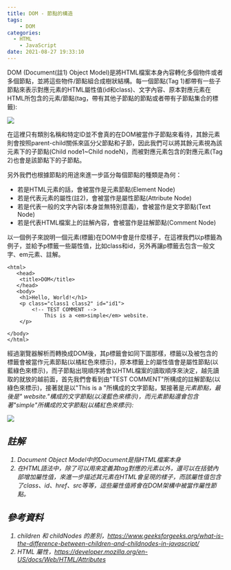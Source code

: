 ```yaml
---
title: DOM - 節點的構造 
tags:
	- DOM
categories:
  - HTML
	- JavaScript
date: 2021-08-27 19:33:10
---
```




DOM (Document(註1) Object Model)是將HTML檔案本身內容轉化多個物件或者多個節點，並將這些物件/節點組合成樹狀結構。每一個節點(Tag 1)都帶有一些子節點來表示對應元素的HTML屬性值(id和class)、文字內容、原本對應元素在HTML所包含的元素/節點(tag，帶有其他子節點的節點或者帶有子節點集合的標籤):

![](https://res.cloudinary.com/dqfxgtyoi/image/upload/v1633109630/blog/dom/aDomNode_x6bv3g.png)


在這裡只有類別名稱和特定ID並不會真的在DOM被當作子節點來看待，其餘元素則會按照parent-child關係來區分父節點和子節，因此我們可以將其餘元素視為該元素下的子節點(Child node1~Child nodeN)，而被對應元素包含的對應元素(Tag 2)也會是該節點下的子節點。

另外我們也根據節點的用途來進一步區分每個節點的種類是為何：

- 若是HTML元素的話，會被當作是元素節點(Element Node)
- 若是代表元素的屬性(註2)，會被當作是屬性節點(Attribute Node)
- 若是代表一般的文字內容(本身並無特別意義)，會被當作是文字節點(Text Node)
- 若是代表HTML檔案上的註解內容，會被當作是註解節點(Comment Node) 


以一個例子來說明一個元素(標籤)在DOM中會是什麼樣子，在這裡我們以p標籤為例子，並給予p標籤一些屬性值，比如class和id，另外再讓p標籤去包含一般文字、em元素、註解。
```
<html>
   <head>
	<title>DOM</title>
   </head>
   <body>
	<h1>Hello, World!</h1>
  	<p class="class1 class2" id="id1">
		<!-- TEST COMMENT -->
    		This is a <em>simple</em> website.
 	</p>
        
</body>
</html>
```

經過瀏覽器解析而轉換成DOM後，其p標籤會如同下圖那樣，標籤以及被包含的標籤會被當作元素節點(以橘紅色來標示)，原本標籤上的屬性值會是屬性節點(以藍綠色來標示)，而子節點出現順序將會以HTML檔案的讀取順序來決定，越先讀取的就放的越前面，首先我們會看到由"TEST COMMENT"所構成的註解節點(以綠色來標示)，接著就是以"This is a "所構成的文字節點，緊接著是<em>元素節點，最後是" website."構成的文字節點(以淺藍色來標示)，而<em>元素節點還會包含著"simple"所構成的文字節點(以橘紅色來標示):

![](https://res.cloudinary.com/dqfxgtyoi/image/upload/v1630055616/blog/dom/aDomNodeExample_ncvwwt.png)

## 註解
1. Document Object Model中的Document是指HTML檔案本身
2. 在HTML語法中，除了可以用<tag></tag>來定義其tag對應的元素以外，還可以在括號內部增加屬性值，來進一步描述其元素在HTML會呈現的樣子，而該屬性值包含了class、id、href、src等等，這些屬性值將會在DOM架構中被當作屬性節點。

## 參考資料
1. children 和 childNodes 的差別，https://www.geeksforgeeks.org/what-is-the-difference-between-children-and-childnodes-in-javascript/
2. HTML 屬性，https://developer.mozilla.org/en-US/docs/Web/HTML/Attributes

